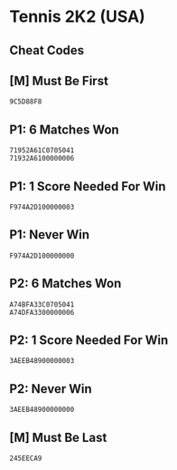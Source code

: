 # Tennis 2K2 (USA)

## Cheat Codes

## [M] Must Be First

```
9C5D88F8

```

## P1: 6 Matches Won

```
71952A61C0705041
71932A6100000006

```

## P1: 1 Score Needed For Win

```
F974A2D100000003

```

## P1: Never Win

```
F974A2D100000000

```

## P2: 6 Matches Won

```
A74BFA33C0705041
A74DFA3300000006

```

## P2: 1 Score Needed For Win

```
3AEEB48900000003

```

## P2: Never Win

```
3AEEB48900000000

```

## [M] Must Be Last

```
245EECA9

```

